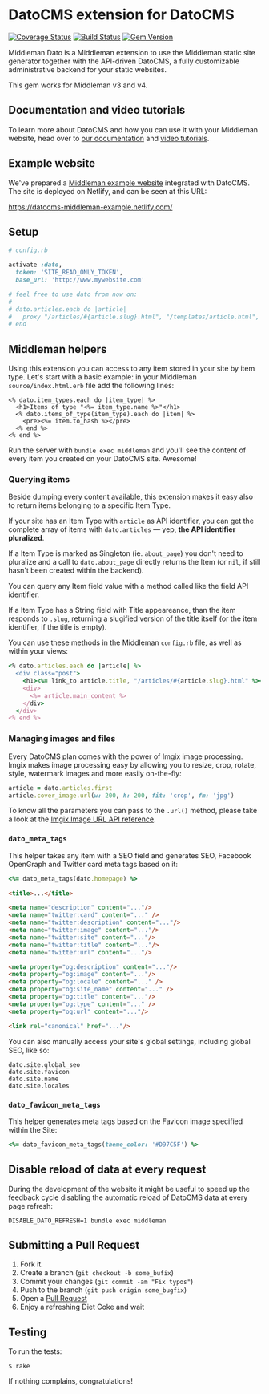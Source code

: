 # DatoCMS extension for DatoCMS

[![Coverage Status](https://coveralls.io/repos/github/datocms/middleman-dato/badge.svg?branch=master)](https://coveralls.io/github/datocms/middleman-dato?branch=master) [![Build Status](https://travis-ci.org/datocms/middleman-dato.svg?branch=master)](https://travis-ci.org/datocms/middleman-dato) [![Gem Version](https://badge.fury.io/rb/middleman-dato.svg)](https://badge.fury.io/rb/middleman-dato)

Middleman Dato is a Middleman extension to use the Middleman static site generator together with the API-driven DatoCMS, a fully customizable administrative backend for your static websites.

This gem works for Middleman v3 and v4.

## Documentation and video tutorials

To learn more about DatoCMS and how you can use it with your Middleman website, head over to [our documentation](http://www.datocms.com/docs/) and [video tutorials](http://www.datocms.com/docs/tutorials/middleman_netlify/).

## Example website

We've prepared a [Middleman example website](https://github.com/datocms/middleman-example) integrated with DatoCMS. The site is deployed on Netlify, and can be seen at this URL:

https://datocms-middleman-example.netlify.com/

## Setup

```ruby
# config.rb

activate :dato,
  token: 'SITE_READ_ONLY_TOKEN',
  base_url: 'http://www.mywebsite.com'

# feel free to use dato from now on:
#
# dato.articles.each do |article|
#   proxy "/articles/#{article.slug}.html", "/templates/article.html", locals: { article: article }
# end
```

## Middleman helpers

Using this extension you can access to any item stored in your site by item type.
Let's start with a basic example: in your Middleman `source/index.html.erb` file
add the following lines:

```erb
<% dato.item_types.each do |item_type| %>
  <h1>Items of type "<%= item_type.name %>"</h1>
  <% dato.items_of_type(item_type).each do |item| %>
    <pre><%= item.to_hash %></pre>
  <% end %>
<% end %>
```

Run the server with `bundle exec middleman` and you'll see the content of every
item you created on your DatoCMS site. Awesome!

### Querying items

Beside dumping every content available, this extension makes it easy also to 
return items belonging to a specific Item Type.

If your site has an Item Type with `article` as API identifier, you can get
the complete array of items with `dato.articles` — yep, **the API identifier pluralized**.

If a Item Type is marked as Singleton (ie. `about_page`) you don't need to pluralize and
a call to `dato.about_page` directly returns the Item (or `nil`, if still hasn't been created
within the backend).

You can query any Item field value with a method called like the field API identifier.

If a Item Type has a String field with Title appeareance, than the item responds to `.slug`,
returning a slugified version of the title itself (or the item identifier, if the title is empty).

You can use these methods in the Middleman `config.rb` file, as well as within your views:

```ruby
<% dato.articles.each do |article| %>
  <div class="post">
    <h1><%= link_to article.title, "/articles/#{article.slug}.html" %></h1>
    <div>
      <%= article.main_content %>
    </div>
  </div>
<% end %>
```

### Managing images and files

Every DatoCMS plan comes with the power of Imgix image processing. Imgix makes
image processing easy by allowing you to resize, crop, rotate, style, watermark
images and more easily on-the-fly:

```ruby
article = dato.articles.first
article.cover_image.url(w: 200, h: 200, fit: 'crop', fm: 'jpg')
```

To know all the parameters you can pass to the `.url()` method, please take
a look at the [Imgix Image URL API reference](https://docs.imgix.com/apis/url).

### `dato_meta_tags`

This helper takes any item with a SEO field and generates SEO, Facebook OpenGraph and Twitter card meta tags based on it:

```ruby
<%= dato_meta_tags(dato.homepage) %>
```

```html
<title>...</title>

<meta name="description" content="..."/>
<meta name="twitter:card" content="..." />
<meta name="twitter:description" content="..."/>
<meta name="twitter:image" content="..."/>
<meta name="twitter:site" content="..."/>
<meta name="twitter:title" content="..."/>
<meta name="twitter:url" content="..."/>

<meta property="og:description" content="..."/>
<meta property="og:image" content="..."/>
<meta property="og:locale" content="..." />
<meta property="og:site_name" content="..." />
<meta property="og:title" content="..."/>
<meta property="og:type" content="..." />
<meta property="og:url" content="..."/>

<link rel="canonical" href="..."/>
```

You can also manually access your site's global settings, including global SEO, like so:

    dato.site.global_seo
    dato.site.favicon
    dato.site.name
    dato.site.locales

### `dato_favicon_meta_tags`

This helper generates meta tags based on the Favicon image specified within the Site:

```ruby
<%= dato_favicon_meta_tags(theme_color: '#D97C5F') %>
```

## Disable reload of data at every request

During the development of the website it might be useful to speed up the feedback cycle disabling the automatic reload of DatoCMS data at every page refresh:

```
DISABLE_DATO_REFRESH=1 bundle exec middleman
```

## Submitting a Pull Request

1. Fork it.
2. Create a branch (`git checkout -b some_bufix`)
3. Commit your changes (`git commit -am "Fix typos"`)
4. Push to the branch (`git push origin some_bugfix`)
5. Open a [Pull Request][1]
6. Enjoy a refreshing Diet Coke and wait

## Testing

To run the tests:

    $ rake

If nothing complains, congratulations!

[1]: http://github.com/datocms/middleman-dato/pulls
